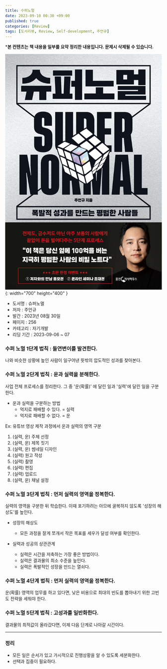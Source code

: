 ```yaml
---
title: 수퍼노멀
date: 2023-09-10 00:30 +09:00
published: true
categories: [Review]
tags: [도서리뷰, Review, Self-development, 주언규]
---
```


***본 컨텐츠는 책 내용을 일부를 요약 정리한 내용입니다. 문제시 삭제될 수 있습니다.**

![Cover Page](/assets/images/super_normal_eon_kyu_joo.jpg){: width="700" height="400" }

- 도서명 : 슈퍼노멀
- 저자 : 주언규
- 발간 : 2023년 08월 30일
- 페이지 : 256
- 카테고리 : 자기개발
- 리딩 기간 : 2023-09-06 ~ 07


### 수퍼 노멀 1단계 법칙 : 돌연변이를 발견한다. 

나와 비슷한 상황에 높인 사람이 일구어낸 뜻밖의 압도적인 성과를 찾아본다. 


### 수퍼 노멀 2단계 법칙 : 운과 실력을 분해한다. 

사업 전체 프로세스를 정리한다. 
그 중 '운(확률)' 에 달린 일과 '실력'에 달린 일을 구분한다. 

- 운과 실력을 구분하는 방법
    - 억지로 패배할 수 있다. = 실력
    - 억지로 패배할 수 없다. = 운 

Ex: 유튜브 영상 제작 과정에서 운과 실력의 영역 구분
1. (실력, 운) 주제 선정
2. (실력, 운) 제목 짓기
3. (실력, 운) 썸네일 디자인
4. (실력) 원고 작성
5. (실력) 촬영
6. (실력) 편집
7. (실력) 업로드
8. (실력, 운) 채널 설정



### 수퍼 노멀 3단계 법칙 : 먼저 실력의 영역을 정복한다. 

실력의 영역을 구분한 뒤 학습한다. 이때 포기하려는 아므에 굴복하지 않도록 '성장의 해상도'를 높인다. 

- 성장의 해상도
    - 모든 과정을 잘게 쪼개서 작은 목표를 세우가 달성 여부를 확인한다. 

- 실력과 성공의 상관관계
    - 실력은 시간을 저축하는 가장 좋은 방법이다. 
    - 실력은 결과물의 최소 수준을 높인다. 
    - 실력은 폭발적인 성장을 만드는 열쇠다. 


### 수퍼 노멀 4단계 법칙 : 먼저 실력의 영역을 정복한다. 

운(확률) 영역의 업무를 하고 있다면, 낮은 비용으로 최대의 빈도를 뽑아내기 위한 고빈도 전략을 세워야 한다. 


### 수퍼 노멀 5단계 법칙 : 고성과를 일반화한다.  

결과물의 최적값이 올라갔다면, 이제 다음 단계로 나아갈 시간이다. 


---
### 정리
* 모든 일은 순서가 있고 가시적으로 진행상황을 알 수 있도록 세분화한다. 
* 선택과 집중이 필요하다.  




